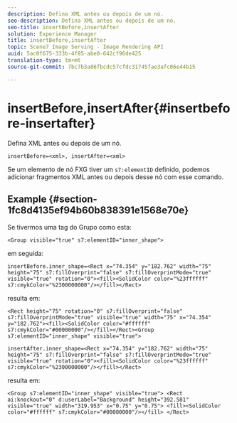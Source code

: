 ```yaml
---
description: Defina XML antes ou depois de um nó.
seo-description: Defina XML antes ou depois de um nó.
seo-title: insertBefore,insertAfter
solution: Experience Manager
title: insertBefore,insertAfter
topic: Scene7 Image Serving - Image Rendering API
uuid: 5ac0f675-333b-4f85-abe0-642cf96de425
translation-type: tm+mt
source-git-commit: 7bc7b3a86fbcdc57cfdc31745fae3afc06e44b15

---
```



# insertBefore,insertAfter{#insertbefore-insertafter}

Defina XML antes ou depois de um nó.

`insertBefore=<xml>, insertAfter=<xml>`

Se um elemento de nó FXG tiver um `s7:elementID` definido, podemos adicionar fragmentos XML antes ou depois desse nó com esse comando.

## Example {#section-1fc8d4135ef94b60b838391e1568e70e}

Se tivermos uma tag do Grupo como esta:

`<Group visible="true" s7:elementID="inner_shape">`

em seguida:

`insertBefore.inner_shape=<Rect x="74.354" y="182.762" width="75" height="75" s7:fillOverprint="false" s7:fillOverprintMode="true" visible="true" rotation="0"><fill><SolidColor color="%23ffffff" s7:cmykColor="%2300000000"/></fill></Rect>`

resulta em:

`<Rect height="75" rotation="0" s7:fillOverprint="false" s7:fillOverprintMode="true" visible="true" width="75" x="74.354" y="182.762"><fill><SolidColor color="#ffffff" s7:cmykColor="#00000000"/></fill></Rect><Group s7:elementID="inner_shape" visible="true">`

`insertAfter.inner_shape=<Rect x="74.354" y="182.762" width="75" height="75" s7:fillOverprint="false" s7:fillOverprintMode="true" visible="true" rotation="0"><fill><SolidColor color="%23ffffff" s7:cmykColor="%2300000000"/></fill></Rect>`

resulta em:

`<Group s7:elementID="inner_shape" visible="true"> <Rect ai:knockout="0" d:userLabel="Background" height="392.581" visible="true" width="319.953" x="0.75" y="0.75"> <fill><SolidColor color="#ffffff" s7:cmykColor="#00000000"/></fill> </Rect>`
